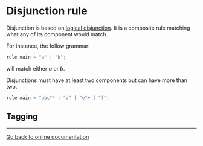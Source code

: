 # Disjunction rule

Disjunction is based on [logical disjunction](https://en.wikipedia.org/wiki/Logical_disjunction).  It is a composite rule matching what any of its component would match.

For instance, the follow grammar:

```Python
rule main = "a" | "b";
```

will match either *a* or *b*.

Disjunctions must have at least two components but can have more than two.

```Python
rule main = "abc"* | "d" | "e"+ | "f";
```

## Tagging

---
[Go back to online documentation](../README.md)